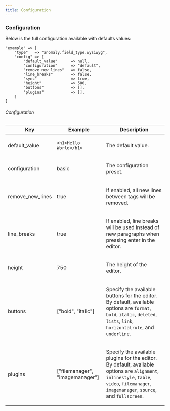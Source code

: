 ```yaml
---
title: Configuration
---
```


### Configuration

Below is the full configuration available with defaults values:

    "example" => [
        "type"   => "anomaly.field_type.wysiwyg",
        "config" => [
            "default_value"      => null,
            "configuration"      => "default",
            "remove_new_lines"   => false,
            "line_breaks"        => false,
            "sync"               => true,
            "height"             => 500,
            "buttons"            => [],
            "plugins"            => [],
        ]
    ]

###### Configuration

<table class="table table-bordered table-striped">

<thead>

<tr>

<th>Key</th>

<th>Example</th>

<th>Description</th>

</tr>

</thead>

<tbody>

<tr>

<td>

default_value

</td>

<td>

`<h1>Hello World</h1>`

</td>

<td>

The default value.

</td>

</tr>

<tr>

<td>

configuration

</td>

<td>

basic

</td>

<td>

The configuration preset.

</td>

</tr>

<tr>

<td>

remove_new_lines

</td>

<td>

true

</td>

<td>

If enabled, all new lines between tags will be removed.

</td>

</tr>

<tr>

<td>

line_breaks

</td>

<td>

true

</td>

<td>

If enabled, line breaks will be used instead of new paragraphs when pressing enter in the editor.

</td>

</tr>

<tr>

<td>

height

</td>

<td>

750

</td>

<td>

The height of the editor.

</td>

</tr>

<tr>

<td>

buttons

</td>

<td>

["bold", "italic"]

</td>

<td>

Specify the available buttons for the editor. By default, available options are `format`, `bold`, `italic`, `deleted`, `lists`, `link`, `horizontalrule`, and `underline`.

</td>

</tr>

<tr>

<td>

plugins

</td>

<td>

["filemanager", "imagemanager"]

</td>

<td>

Specify the available plugins for the editor. By default, available options are `alignment`, `inlinestyle`, `table`, `video`, `filemanager`, `imagemanager`, `source`, and `fullscreen`.

</td>

</tr>

</tbody>

</table>

